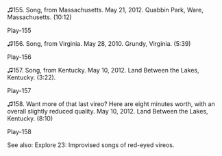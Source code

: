 ♫155. Song, from Massachusetts. May 21, 2012. Quabbin Park, Ware,
Massachusetts. (10:12)

Play-155

♫156. Song, from Virginia. May 28, 2010. Grundy, Virginia. (5:39)

Play-156

♫157. Song, from Kentucky. May 10, 2012. Land Between the Lakes,
Kentucky. (3:22).

Play-157

♫158. Want more of that last vireo? Here are eight minutes worth, with
an overall slightly reduced quality. May 10, 2012. Land Between the
Lakes, Kentucky. (8:10)

Play-158

See also: Explore 23: Improvised songs of red-eyed vireos.
